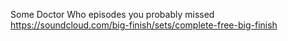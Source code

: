 Some Doctor Who episodes you probably missed https://soundcloud.com/big-finish/sets/complete-free-big-finish